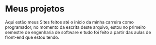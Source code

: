 # Meus projetos
Aqui estão meus Sites feitos até o inicio da minha carreira como programador, no momento da escrita deste arquivo, 
estou no primeiro semestre de engenharia de software e tudo foi feito a partir das aulas de front-end que estou tendo.
